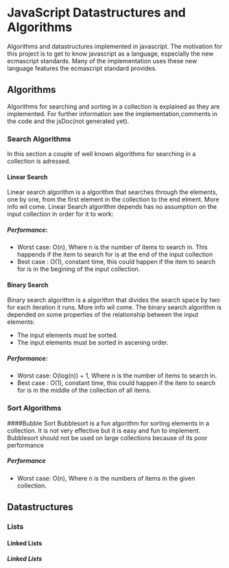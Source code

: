 # JavaScript Datastructures and Algorithms
Algorithms and datastructures implemented in javascript. The motivation for this project is to get to know javascript as a language, especially the new ecmascript standards.
Many of the implementation uses these new language features the ecmascript standard provides.
## Algorithms
Algorithms for searching and sorting in a collection is explained as they are implemented. For further information see the implementation,comments in the code and the jsDoc(not generated yet).
### Search Algorithms
In this section a couple of well known algorithms for searching in a collection is adressed.
#### Linear Search
Linear search algorithm is a algorithm that searches through the elements, one by one, from the first element in the collection to the end elment. More info wil come.
Linear Search algorithm depends has no assumption on the input collection in order for it to work:
##### Performance:
- Worst case: O(n), Where n is the number of items to search in. This happends if the item to search for is at the end of the input collection
- Best case : O(1), constant time, this could happen if the item to search for is in the begining of the input collection.
#### Binary Search
Binary search algorithm is a algorithm that divides the search space by two for each iteration it runs. More info wil come.
The binary search algorithm is depended on some properties of the relationship between the input elements:
- The input elements must be sorted.
- The input elements must be sorted in ascening order.
##### Performance:
- Worst case: O(log(n)) + 1, Where n is the number of items to search in.
- Best case : O(1), constant time, this could happen if the item to search for is in the middle of the collection of all items.
### Sort Algorithms
####Bubble Sort
Bubblesort is a fun algorithm for sorting elements in a collection. It is not very effective but it is easy and fun to implement. Bubblesort should not be used on large
collections  because of its poor performance
##### Performance
- Worst case: O(n), Where n is the numbers of items in the given collection.
## Datastructures
### Lists
#### Linked Lists
##### Linked Lists
